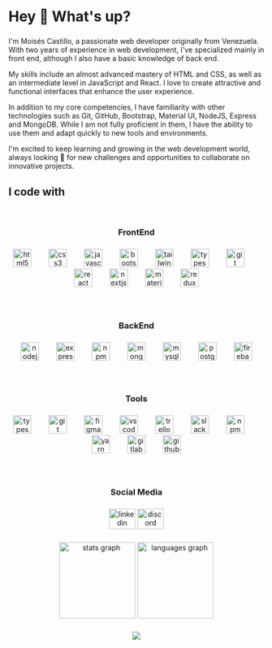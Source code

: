 <h1 align="left">Hey 👋 What's up? </h1>

###

<p align="left">I'm Moisés Castillo, a passionate web developer originally from Venezuela. With two years of experience in web development, 
I've specialized mainly in front end, although I also have a basic knowledge of back end.

My skills include an almost advanced mastery of HTML and CSS, as well as an intermediate level in JavaScript and React. 
I love to create attractive and functional interfaces that enhance the user experience.

In addition to my core competencies, I have familiarity with other technologies such as Git, GitHub, Bootstrap, Material UI, 
NodeJS, Express and MongoDB. While I am not fully proficient in them, I have the ability to use them and adapt quickly to new tools and environments.

I'm excited to keep learning and growing in the web development world, always looking 🔭 for new challenges and opportunities to collaborate on innovative projects.
</p>

###

###

###

<h2 align="left">I code with</h2>

<br clear="both">

<h3 align="center">FrontEnd</h3>

###

<div align="center">
  <img src="https://cdn.jsdelivr.net/gh/devicons/devicon/icons/html5/html5-original.svg" height="36" alt="html5 logo"  />
  <img width="26" />
  <img src="https://cdn.jsdelivr.net/gh/devicons/devicon/icons/css3/css3-original.svg" height="36" alt="css3 logo"  />
  <img width="26" />
  <img src="https://cdn.jsdelivr.net/gh/devicons/devicon/icons/javascript/javascript-original.svg" height="36" alt="javascript logo"  />
  <img width="26" />
  <img src="https://cdn.jsdelivr.net/gh/devicons/devicon/icons/bootstrap/bootstrap-original.svg" height="36" alt="bootstrap logo"  />
  <img width="26" />
  <img src="https://skillicons.dev/icons?i=tailwind" height="36" alt="tailwindcss logo"  />
  <img width="26" />
  <img src="https://cdn.jsdelivr.net/gh/devicons/devicon/icons/typescript/typescript-original.svg" height="36" alt="typescript logo"  />
  <img width="26" />
  <img src="https://cdn.jsdelivr.net/gh/devicons/devicon/icons/git/git-original.svg" height="36" alt="git logo"  />
  <img width="26" />
  <img src="https://cdn.jsdelivr.net/gh/devicons/devicon/icons/react/react-original.svg" height="36" alt="react logo"  />
  <img width="26" />
  <img src="https://cdn.jsdelivr.net/gh/devicons/devicon/icons/nextjs/nextjs-original.svg" height="36" alt="nextjs logo"  />
  <img width="26" />
  <img src="https://cdn.jsdelivr.net/gh/devicons/devicon/icons/materialui/materialui-original.svg" height="36" alt="materialui logo"  />
  <img width="26" />
  <img src="https://cdn.jsdelivr.net/gh/devicons/devicon/icons/redux/redux-original.svg" height="36" alt="redux logo"  />
</div>

###

<p align="left"></p>

###

<br clear="both">

<h3 align="center">BackEnd</h3>

###

<div align="center">
  <img src="https://cdn.jsdelivr.net/gh/devicons/devicon/icons/nodejs/nodejs-original.svg" height="36" alt="nodejs logo"  />
  <img width="26" />
  <img src="https://cdn.jsdelivr.net/gh/devicons/devicon/icons/express/express-original.svg" height="36" alt="express logo"  />
  <img width="26" />
  <img src="https://cdn.jsdelivr.net/gh/devicons/devicon/icons/npm/npm-original-wordmark.svg" height="36" alt="npm logo"  />
  <img width="26" />
  <img src="https://cdn.jsdelivr.net/gh/devicons/devicon/icons/mongodb/mongodb-original.svg" height="36" alt="mongodb logo"  />
  <img width="26" />
  <img src="https://cdn.jsdelivr.net/gh/devicons/devicon/icons/mysql/mysql-original.svg" height="36" alt="mysql logo"  />
  <img width="26" />
  <img src="https://cdn.jsdelivr.net/gh/devicons/devicon/icons/postgresql/postgresql-original.svg" height="36" alt="postgresql logo"  />
  <img width="26" />
  <img src="https://cdn.jsdelivr.net/gh/devicons/devicon/icons/firebase/firebase-plain.svg" height="36" alt="firebase logo"  />
</div>

###

<p align="left"></p>

###

<br clear="both">

<h3 align="center">Tools</h3>

###

<div align="center">
  <img src="https://cdn.jsdelivr.net/gh/devicons/devicon/icons/typescript/typescript-original.svg" height="36" alt="typescript logo"  />
  <img width="26" />
  <img src="https://cdn.jsdelivr.net/gh/devicons/devicon/icons/git/git-original.svg" height="36" alt="git logo"  />
  <img width="26" />
  <img src="https://cdn.jsdelivr.net/gh/devicons/devicon/icons/figma/figma-original.svg" height="36" alt="figma logo"  />
  <img width="26" />
  <img src="https://cdn.jsdelivr.net/gh/devicons/devicon/icons/vscode/vscode-original.svg" height="36" alt="vscode logo"  />
  <img width="26" />
  <img src="https://cdn.jsdelivr.net/gh/devicons/devicon/icons/trello/trello-plain.svg" height="36" alt="trello logo"  />
  <img width="26" />
  <img src="https://cdn.jsdelivr.net/gh/devicons/devicon/icons/slack/slack-original.svg" height="36" alt="slack logo"  />
  <img width="26" />
  <img src="https://cdn.jsdelivr.net/gh/devicons/devicon/icons/npm/npm-original-wordmark.svg" height="36" alt="npm logo"  />
  <img width="26" />
  <img src="https://cdn.jsdelivr.net/gh/devicons/devicon/icons/yarn/yarn-original.svg" height="36" alt="yarn logo"  />
  <img width="26" />
  <img src="https://cdn.jsdelivr.net/gh/devicons/devicon/icons/gitlab/gitlab-original.svg" height="36" alt="gitlab logo"  />
  <img width="26" />
  <img src="https://cdn.jsdelivr.net/gh/devicons/devicon/icons/github/github-original.svg" height="36" alt="github logo"  />
</div>

###

<p align="left"></p>

###

<br clear="both">

<h3 align="center">Social Media</h3>

###

<div align="center">
  <img src="https://raw.githubusercontent.com/maurodesouza/profile-readme-generator/master/src/assets/icons/social/linkedin/default.svg" width="52" height="40" alt="linkedin logo"  />
  <img src="https://raw.githubusercontent.com/maurodesouza/profile-readme-generator/master/src/assets/icons/social/discord/default.svg" width="52" height="40" alt="discord logo"  />
</div>

###

<div align="center">
  <img src="https://github-readme-stats.vercel.app/api?username=mcasti19&hide_title=false&hide_rank=false&show_icons=true&include_all_commits=true&count_private=true&disable_animations=false&theme=dracula&locale=en&hide_border=false&order=1" height="150" alt="stats graph"  />
  <img src="https://github-readme-stats.vercel.app/api/top-langs?username=mcasti19&locale=en&hide_title=false&layout=compact&card_width=320&langs_count=5&theme=dracula&hide_border=false&order=2" height="150" alt="languages graph"  />
</div>

###

<div align="center">
  <img src="https://visitor-badge.laobi.icu/badge?page_id=mcasti19.mcasti19&left_color=black&right_color=darkslategray"  />
</div>

###

<!--

-->

